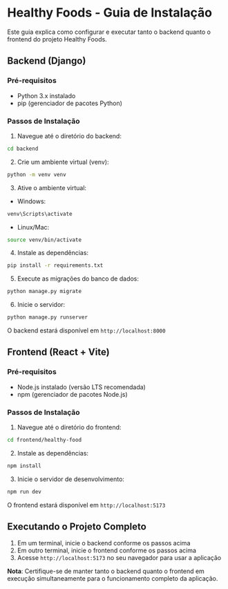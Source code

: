 # Healthy Foods - Guia de Instalação

Este guia explica como configurar e executar tanto o backend quanto o frontend do projeto Healthy Foods.

## Backend (Django)

### Pré-requisitos
- Python 3.x instalado
- pip (gerenciador de pacotes Python)

### Passos de Instalação

1. Navegue até o diretório do backend:
```bash
cd backend
```

2. Crie um ambiente virtual (venv):
```bash
python -m venv venv
```

3. Ative o ambiente virtual:
- Windows:
```bash
venv\Scripts\activate
```
- Linux/Mac:
```bash
source venv/bin/activate
```

4. Instale as dependências:
```bash
pip install -r requirements.txt
```

5. Execute as migrações do banco de dados:
```bash
python manage.py migrate
```

6. Inicie o servidor:
```bash
python manage.py runserver
```

O backend estará disponível em `http://localhost:8000`

## Frontend (React + Vite)

### Pré-requisitos
- Node.js instalado (versão LTS recomendada)
- npm (gerenciador de pacotes Node.js)

### Passos de Instalação

1. Navegue até o diretório do frontend:
```bash
cd frontend/healthy-food
```

2. Instale as dependências:
```bash
npm install
```

3. Inicie o servidor de desenvolvimento:
```bash
npm run dev
```

O frontend estará disponível em `http://localhost:5173`

## Executando o Projeto Completo

1. Em um terminal, inicie o backend conforme os passos acima
2. Em outro terminal, inicie o frontend conforme os passos acima
3. Acesse `http://localhost:5173` no seu navegador para usar a aplicação

**Nota**: Certifique-se de manter tanto o backend quanto o frontend em execução simultaneamente para o funcionamento completo da aplicação.
